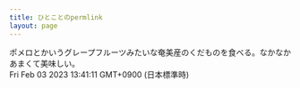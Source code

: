 ```yaml
---
title: ひとことのpermlink
layout: page
---
```

<div class="box" dt="1675399271973">
  ポメロとかいうグレープフルーツみたいな奄美産のくだものを食べる。なかなかあまくて美味しい。
  <div class="content is-small">Fri Feb 03 2023 13:41:11 GMT+0900 (日本標準時)</div>
</div>